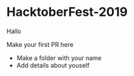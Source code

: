 # HacktoberFest-2019

Hallo

Make your first PR here
- Make a folder with your name
- Add details about youself
